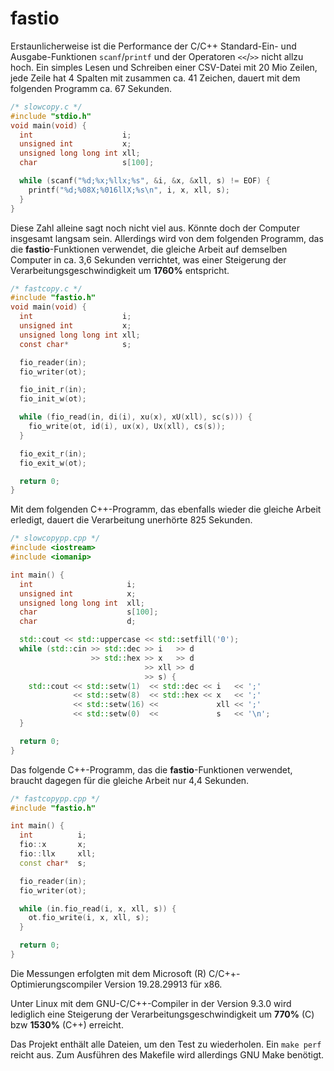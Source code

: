 # fastio

Erstaunlicherweise ist die Performance der C/C++ Standard-Ein- und Ausgabe-Funktionen `scanf`/`printf` und der Operatoren `<<`/`>>` nicht allzu hoch.
Ein simples Lesen und Schreiben einer CSV-Datei mit 20 Mio Zeilen, jede Zeile hat 4 Spalten mit zusammen ca. 41 Zeichen, dauert mit dem folgenden Programm ca. 67 Sekunden.
```c
/* slowcopy.c */
#include "stdio.h"
void main(void) {
  int                    i;
  unsigned int           x;
  unsigned long long int xll;
  char                   s[100];

  while (scanf("%d;%x;%llx;%s", &i, &x, &xll, s) != EOF) {
    printf("%d;%08X;%016llX;%s\n", i, x, xll, s);
  }
}
```
Diese Zahl alleine sagt noch nicht viel aus. Könnte doch der Computer insgesamt langsam sein. Allerdings wird von dem folgenden Programm, das die **fastio**-Funktionen verwendet, die gleiche Arbeit auf demselben Computer in ca. 3,6 Sekunden verrichtet, was einer Steigerung der Verarbeitungsgeschwindigkeit um **1760%** entspricht.
```c
/* fastcopy.c */
#include "fastio.h"
void main(void) {
  int                    i;
  unsigned int           x;
  unsigned long long int xll;
  const char*            s;

  fio_reader(in);
  fio_writer(ot);

  fio_init_r(in);
  fio_init_w(ot);

  while (fio_read(in, di(i), xu(x), xU(xll), sc(s))) {
    fio_write(ot, id(i), ux(x), Ux(xll), cs(s));
  }

  fio_exit_r(in);
  fio_exit_w(ot);

  return 0;
}
```
Mit dem folgenden C++-Programm, das ebenfalls wieder die gleiche Arbeit erledigt, dauert die Verarbeitung unerhörte 825 Sekunden.
```c++
/* slowcopypp.cpp */
#include <iostream>
#include <iomanip>

int main() {
  int                     i;
  unsigned int            x;
  unsigned long long int  xll;
  char                    s[100];
  char                    d;

  std::cout << std::uppercase << std::setfill('0');
  while (std::cin >> std::dec >> i   >> d
                  >> std::hex >> x   >> d 
                              >> xll >> d 
                              >> s) {
    std::cout << std::setw(1)  << std::dec << i   << ';'
              << std::setw(8)  << std::hex << x   << ';'
              << std::setw(16) <<             xll << ';'
              << std::setw(0)  <<             s   << '\n';
  }

  return 0;
}
```
Das folgende C++-Programm, das die **fastio**-Funktionen verwendet, braucht dagegen für die gleiche Arbeit nur 4,4 Sekunden.
```c++
/* fastcopypp.cpp */
#include "fastio.h"

int main() {
  int          i;
  fio::x       x;
  fio::llx     xll;
  const char*  s;

  fio_reader(in);
  fio_writer(ot);

  while (in.fio_read(i, x, xll, s)) {
    ot.fio_write(i, x, xll, s);
  }

  return 0;
}
```
Die Messungen erfolgten mit dem Microsoft (R) C/C++-Optimierungscompiler Version 19.28.29913 für x86.

Unter Linux mit dem GNU-C/C++-Compiler in der Version 9.3.0 wird lediglich eine Steigerung der Verarbeitungsgeschwindigkeit um **770%** (C) bzw **1530%** (C++) erreicht.

Das Projekt enthält alle Dateien, um den Test zu wiederholen. Ein `make perf` reicht aus. Zum Ausführen des Makefile wird allerdings GNU Make benötigt.
